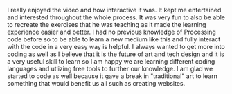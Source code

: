 I really enjoyed the video and how interactive it was. It kept me entertained and interested throughout the whole process. It was very fun to also be able to recreate the exercises that he was teaching as it made the learning experience easier and better. I had no previous knowledge of Processing code before so to be able to learn a new medium like this and fully interact with the code in a very easy way is helpful. 
I always wanted to get more into coding as well as I believe that it is the future of art and tech design and it is a very useful skill to learn so I am happy we are learning different coding languages and utlizing free tools to further our knowledge. I am glad we started to code as well because it gave a break in "traditional" art to learn something that would benefit us all such as creating websites. 
